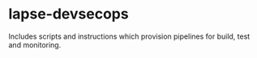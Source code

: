 # lapse-devsecops
Includes scripts and instructions which provision pipelines for build, test and monitoring.
